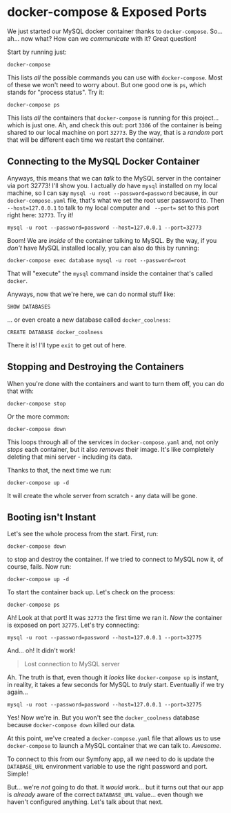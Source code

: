 # docker-compose & Exposed Ports

We just started our MySQL docker container thanks to `docker-compose`. So... ah...
now what? How can we *communicate* with it? Great question!

Start by running just:

```terminal
docker-compose
```

This lists *all* the possible commands you can use with `docker-compose`. Most
of these we won't need to worry about. But one good one is `ps`, which stands
for "process status". Try it:

```terminal
docker-compose ps
```

This lists *all* the containers that `docker-compose` is running for this project...
which is just one. Ah, and check this out: port `3306` of the container is being
shared to our local machine on port `32773`. By the way, that is a *random* port
that will be different each time we restart the container.

## Connecting to the MySQL Docker Container

Anyways, this means that we can *talk* to the MySQL server in the container via
port 32773! I'll show you. I actually *do* have `mysql` installed on my local
machine, so I can say  `mysql -u root --password=password` because, in our
`docker-compose.yaml` file, that's what we set the root user password to.
Then ` --host=127.0.0.1` to talk to my local computer and ` --port=` set to
this port right here: `32773`. Try it!

```terminal-silent
mysql -u root --password=password --host=127.0.0.1 --port=32773
```

Boom! We are *inside* of the container talking to MySQL. By the way, if you
*don't* have MySQL installed locally, you can also do this by running:

```terminal
docker-compose exec database mysql -u root --password=root
```

That will "execute" the `mysql` command inside the container that's called `docker`.

Anyways, now that we're here, we can do normal stuff like:

```terminal
SHOW DATABASES
```

... or even create a new database called `docker_coolness`:

```terminal-silent
CREATE DATABASE docker_coolness
```

There it is! I'll type `exit` to get out of here.

## Stopping and Destroying the Containers

When you're done with the containers and want to turn them off, you can do that
with:

```terminal
docker-compose stop
```

Or the more common:

```terminal
docker-compose down
```

This loops through all of the services in `docker-compose.yaml` and, not only
*stops* each container, but it also *removes* their image. It's like completely
deleting that mini server - including its data.

Thanks to that, the next time we run:

```terminal
docker-compose up -d
```

It will create the whole server from scratch - any data will be gone.

## Booting isn't Instant

Let's see the whole process from the start. First, run:

```terminal
docker-compose down
```

to stop and destroy the container. If we tried to connect to MySQL now it, of
course, fails. Now run:

```terminal
docker-compose up -d
```

To start the container back up. Let's check on the process:

```terminal
docker-compose ps
```

Ah! Look at that port! It was `32773` the first time we ran it. *Now* the container
is exposed on port `32775`. Let's try connecting:

```terminal
mysql -u root --password=password --host=127.0.0.1 --port=32775
```

And... oh! It didn't work!

> Lost connection to MySQL server

Ah. The truth is that, even though it *looks* like `docker-compose up` is instant,
in reality, it takes a few seconds for MySQL to *truly* start. Eventually if we
try again...

```terminal-silent
mysql -u root --password=password --host=127.0.0.1 --port=32775
```

Yes! Now we're in. But you won't see the `docker_coolness` database because
`docker-compose down` killed our data.

At this point, we've created a `docker-compose.yaml` file that allows us to use
`docker-compose` to launch a MySQL container that we can talk to. *Awesome*.

To connect to this from our Symfony app, all *we* need to do is update the
`DATABASE_URL` environment variable to use the right password and port. Simple!

But... we're *not* going to do that. It *would* work... but it turns out that
our app is *already* aware of the correct `DATABASE_URL` value... even though
we haven't configured anything. Let's talk about that next.
